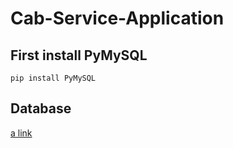 # Cab-Service-Application

## First install PyMySQL
```
pip install PyMySQL
```

## Database
[a link]([https://github.com/user/repo/blob/branch/other_file.md](https://github.com/ushanchamod/Cab-Service-application-python/blob/01dec841b8be9982ebdabffcd429a48fd757ed06/database/vehicle_db.sql))
